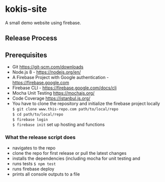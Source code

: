 # kokis-site
A small demo website using firebase.

## Release Process

## Prerequisites
- Git https://git-scm.com/downloads
- Node.js 8 - https://nodejs.org/en/
- A Firebase Project with Google authentication - https://firebase.google.com
- Firebase CLI - https://firebase.google.com/docs/cli
- Mocha Unit Testing https://mochajs.org/
- Code Coverage https://istanbul.js.org/
- You have to clone the repository and initialize the firebase project locally<br>
  ```$ git clone www.this-repo.com path/to/local/repo```<br>
  ```$ cd path/to/local/repo```<br>
  ```$ firebase login```<br>
  ```$ firebase init``` set up hosting and functions

### What the release script does
- navigates to the repo
- clone the repo for first release or pull the latest changes
- installs the dependencies (including mocha for unit testing and 
- runs tests ```$ npm test```
- runs firebase deploy 
- prints all console outputs to a file 

